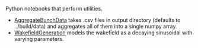 Python notebooks that perform utilities.
* [AggregateBunchData](./AggregateBunchData.ipynb) takes .csv files in output directory (defaults to ../build/data) and aggregates all of them into a single numpy array.
* [WakefieldGeneration](./WakefieldGenration.ipynb) models the wakefield as a decaying sinusoidal with varying parameters.